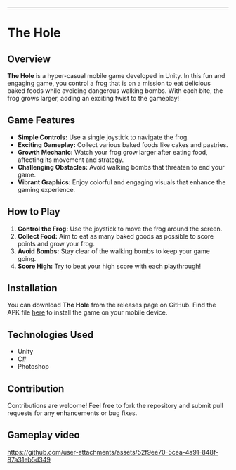 ---

# The Hole

## Overview
**The Hole** is a hyper-casual mobile game developed in Unity. In this fun and engaging game, you control a frog that is on a mission to eat delicious baked foods while avoiding dangerous walking bombs. With each bite, the frog grows larger, adding an exciting twist to the gameplay!

## Game Features
- **Simple Controls:** Use a single joystick to navigate the frog.
- **Exciting Gameplay:** Collect various baked foods like cakes and pastries.
- **Growth Mechanic:** Watch your frog grow larger after eating food, affecting its movement and strategy.
- **Challenging Obstacles:** Avoid walking bombs that threaten to end your game.
- **Vibrant Graphics:** Enjoy colorful and engaging visuals that enhance the gaming experience.

## How to Play
1. **Control the Frog:** Use the joystick to move the frog around the screen.
2. **Collect Food:** Aim to eat as many baked goods as possible to score points and grow your frog.
3. **Avoid Bombs:** Stay clear of the walking bombs to keep your game going.
4. **Score High:** Try to beat your high score with each playthrough!

## Installation
You can download **The Hole** from the releases page on GitHub. Find the APK file [here](https://github.com/genesis-sanjeevan/The-Hole/releases) to install the game on your mobile device.

## Technologies Used
- Unity
- C#
- Photoshop

## Contribution
Contributions are welcome! Feel free to fork the repository and submit pull requests for any enhancements or bug fixes.

## Gameplay video

https://github.com/user-attachments/assets/52f9ee70-5cea-4a91-848f-87a31eb5d349


